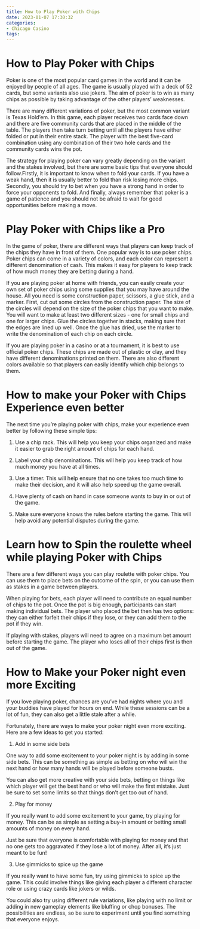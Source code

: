 ```yaml
---
title: How to Play Poker with Chips
date: 2023-01-07 17:30:32
categories:
- Chicago Casino
tags:
---
```



#  How to Play Poker with Chips

 Poker is one of the most popular card games in the world and it can be enjoyed by people of all ages. The game is usually played with a deck of 52 cards, but some variants also use jokers. The aim of poker is to win as many chips as possible by taking advantage of the other players’ weaknesses.

There are many different variations of poker, but the most common variant is Texas Hold’em. In this game, each player receives two cards face down and there are five community cards that are placed in the middle of the table. The players then take turn betting until all the players have either folded or put in their entire stack. The player with the best five-card combination using any combination of their two hole cards and the community cards wins the pot.

The strategy for playing poker can vary greatly depending on the variant and the stakes involved, but there are some basic tips that everyone should follow.Firstly, it is important to know when to fold your cards. If you have a weak hand, then it is usually better to fold than risk losing more chips. Secondly, you should try to bet when you have a strong hand in order to force your opponents to fold. And finally, always remember that poker is a game of patience and you should not be afraid to wait for good opportunities before making a move.

#  Play Poker with Chips like a Pro

In the game of poker, there are different ways that players can keep track of the chips they have in front of them. One popular way is to use poker chips. Poker chips can come in a variety of colors, and each color can represent a different denomination of cash. This makes it easy for players to keep track of how much money they are betting during a hand.

If you are playing poker at home with friends, you can easily create your own set of poker chips using some supplies that you may have around the house. All you need is some construction paper, scissors, a glue stick, and a marker. First, cut out some circles from the construction paper. The size of the circles will depend on the size of the poker chips that you want to make. You will want to make at least two different sizes - one for small chips and one for larger chips. Glue the circles together in stacks, making sure that the edges are lined up well. Once the glue has dried, use the marker to write the denomination of each chip on each circle.

If you are playing poker in a casino or at a tournament, it is best to use official poker chips. These chips are made out of plastic or clay, and they have different denominations printed on them. There are also different colors available so that players can easily identify which chip belongs to them.

#  How to make your Poker with Chips Experience even better

The next time you’re playing poker with chips, make your experience even better by following these simple tips:

1. Use a chip rack. This will help you keep your chips organized and make it easier to grab the right amount of chips for each hand.

2. Label your chip denominations. This will help you keep track of how much money you have at all times.

3. Use a timer. This will help ensure that no one takes too much time to make their decision, and it will also help speed up the game overall.

4. Have plenty of cash on hand in case someone wants to buy in or out of the game.

5. Make sure everyone knows the rules before starting the game. This will help avoid any potential disputes during the game.

#  Learn how to Spin the roulette wheel while playing Poker with Chips 

There are a few different ways you can play roulette with poker chips. You can use them to place bets on the outcome of the spin, or you can use them as stakes in a game between players.

When playing for bets, each player will need to contribute an equal number of chips to the pot. Once the pot is big enough, participants can start making individual bets. The player who placed the bet then has two options: they can either forfeit their chips if they lose, or they can add them to the pot if they win.

If playing with stakes, players will need to agree on a maximum bet amount before starting the game. The player who loses all of their chips first is then out of the game.

#  How to Make your Poker night even more Exciting

If you love playing poker, chances are you’ve had nights where you and your buddies have played for hours on end. While these sessions can be a lot of fun, they can also get a little stale after a while.

Fortunately, there are ways to make your poker night even more exciting. Here are a few ideas to get you started:

1. Add in some side bets

One way to add some excitement to your poker night is by adding in some side bets. This can be something as simple as betting on who will win the next hand or how many hands will be played before someone busts.

You can also get more creative with your side bets, betting on things like which player will get the best hand or who will make the first mistake. Just be sure to set some limits so that things don’t get too out of hand.

2. Play for money

If you really want to add some excitement to your game, try playing for money. This can be as simple as setting a buy-in amount or betting small amounts of money on every hand.

Just be sure that everyone is comfortable with playing for money and that no one gets too aggravated if they lose a lot of money. After all, it’s just meant to be fun!

3. Use gimmicks to spice up the game

If you really want to have some fun, try using gimmicks to spice up the game. This could involve things like giving each player a different character role or using crazy cards like jokers or wilds.

You could also try using different rule variations, like playing with no limit or adding in new gameplay elements like bluffing or chop bonuses. The possibilities are endless, so be sure to experiment until you find something that everyone enjoys.
